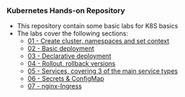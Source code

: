 ### Kubernetes Hands-on Repository

- This repository contain some basic labs for K8S basics
- The labs cover the following sections:
    - [01 - Create cluster, namespaces and set context](./01-SetupCluster)
    - [02 - Basic deployment](./02-Deployments)
    - [03 - Declarative deployment](./03-Declarative)
    - [04 - Rollout, rollback versions](./04-Rollout)
    - [05 - Services, covering 3 of the main service types](./05-Services)
    - [06 - Secrets & ConfigMap](./06-Secrets)
    - [07 - nginx-Ingress](./07-nginx-Ingress)
    
